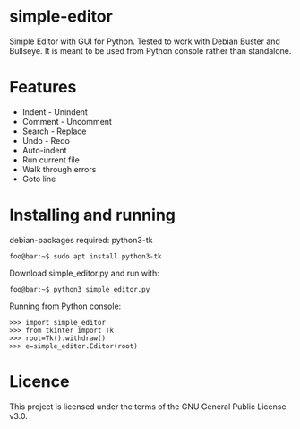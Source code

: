 # simple-editor
Simple Editor with GUI for Python.
Tested to work with Debian Buster and Bullseye.
It is meant to be used from Python console rather than standalone.

# Features
* Indent - Unindent
* Comment - Uncomment
* Search - Replace
* Undo - Redo
* Auto-indent
* Run current file
* Walk through errors
* Goto line

# Installing and running
debian-packages required: python3-tk

```console
foo@bar:~$ sudo apt install python3-tk
```

Download simple_editor.py and run with:

```console
foo@bar:~$ python3 simple_editor.py
```

Running from Python console:

```console
>>> import simple_editor
>>> from tkinter import Tk
>>> root=Tk().withdraw()
>>> e=simple_editor.Editor(root)
```

# Licence
This project is licensed under the terms of the GNU General Public License v3.0.
